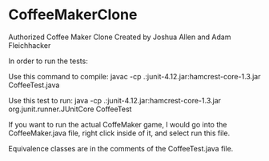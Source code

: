 # CoffeeMakerClone
Authorized Coffee Maker Clone Created by Joshua Allen and Adam Fleichhacker

In order to run the tests:

Use this command to compile:
javac -cp .:junit-4.12.jar:hamcrest-core-1.3.jar CoffeeTest.java

Use this test to run:
java -cp .:junit-4.12.jar:hamcrest-core-1.3.jar org.junit.runner.JUnitCore CoffeeTest

If you want to run the actual CoffeMaker game, I would go into the CoffeeMaker.java file, right click inside of it, and select run this file.

Equivalence classes are in the comments of the CoffeeTest.java file.